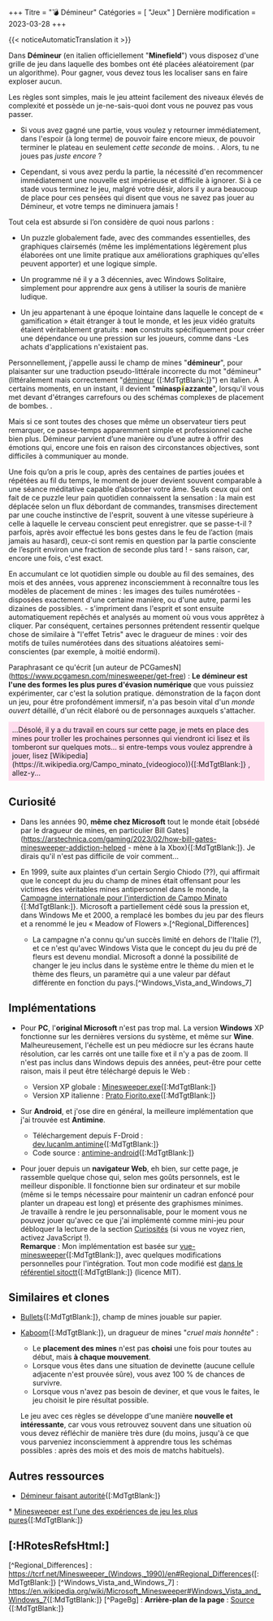 +++
Titre = "💣 Démineur"
Catégories = [ "Jeux" ]
Dernière modification = 2023-03-28
+++

{{< noticeAutomaticTranslation it >}}



<style>/*
*/#Corps {
	Couleur : #000000 ;
	Contexte : #C0C0C0 ;
}

/*
*/#Arrière-plan {
	Couleur d'arrière-plan : #C0C0C0 ;
	Image d'arrière-plan : /*linear-gradient(rgba(0, 0, 0, 0.5), rgba(0, 0, 0, 0.5)),*/ url('{{<assetsRoot >}}/Media/Minesweeper/ XP-Window-www.techradar.com.webp');
	Filtre : Flou (5 px );
}

/**/#LeftBoxContainer, #RightBoxContainer { Couleur : #000000 ; }

/*
*/#BoîteMain {
	Contexte : RVBA (192, 192, 192, 0,80) ;
	Filtre de toile de fond : Flou (5 px );
}
</style>

Dans **Démineur** (en italien officiellement "**Minefield**") vous disposez d'une grille de jeu dans laquelle des bombes ont été placées aléatoirement (par un algorithme). Pour gagner, vous devez tous les localiser sans en faire exploser aucun.

Les règles sont simples, mais le jeu atteint facilement des niveaux élevés de complexité et possède un je-ne-sais-quoi dont vous ne pouvez pas vous passer.

<!-- Pour le type de jeu, un simple puzzle fade né à une époque où presque aucun jeu vidéo n'était conçu pour provoquer une dépendance chez les joueurs, il est terriblement capable de vous rendre obsédé. -->

* Si vous avez gagné une partie, vous voulez y retourner immédiatement, dans l'espoir (à long terme) de pouvoir faire encore mieux, de pouvoir terminer le plateau en seulement _cette seconde_ de moins. . Alors, tu ne joues pas _juste encore_ ?

* Cependant, si vous avez perdu la partie, la nécessité d'en recommencer immédiatement une nouvelle est impérieuse et difficile à ignorer. Si à ce stade vous terminez le jeu, malgré votre désir, alors il y aura beaucoup de place pour ces pensées qui disent que vous ne savez pas jouer au Démineur, et votre temps ne diminuera jamais !

Tout cela est absurde si l’on considère de quoi nous parlons :

* Un puzzle globalement fade, avec des commandes essentielles, des graphiques clairsemés (même les implémentations légèrement plus élaborées ont une limite pratique aux améliorations graphiques qu'elles peuvent apporter) et une logique simple.

* Un programme né il y a 3 décennies, avec Windows Solitaire, simplement pour apprendre aux gens à utiliser la souris de manière ludique.

* Un jeu appartenant à une époque lointaine dans laquelle le concept de « gamification » était étranger à tout le monde, et les jeux vidéo gratuits étaient véritablement gratuits : **non** construits spécifiquement pour créer une dépendance ou une pression sur les joueurs, comme dans -Les achats d'applications n'existaient pas.

Personnellement, j'appelle aussi le champ de mines "**démineur**", pour plaisanter sur une traduction pseudo-littérale incorrecte du mot "démineur" (littéralement mais correctement "[démineur](https://it.wikipedia.org/Minesweeper ) {[:MdTgtBlank:]}") en italien. À certains moments, en un instant, il devient "**minasp<span style="border: 2px dotted yellow;">i</span>azzante**", lorsqu'il vous met devant d'étranges carrefours ou des schémas complexes de placement de bombes. .

Mais si ce sont toutes des choses que même un observateur tiers peut remarquer, ce passe-temps apparemment simple et professionnel cache bien plus. Démineur parvient d’une manière ou d’une autre à offrir des émotions qui, encore une fois en raison des circonstances objectives, sont difficiles à communiquer au monde.

Une fois qu’on a pris le coup, après des centaines de parties jouées et répétées au fil du temps, le moment de jouer devient souvent comparable à une séance méditative capable d’absorber votre âme. Seuls ceux qui ont fait de ce puzzle leur pain quotidien connaissent la sensation : la main est déplacée selon un flux débordant de commandes, transmises directement par une couche instinctive de l'esprit, souvent à une vitesse supérieure à celle à laquelle le cerveau conscient peut enregistrer. que se passe-t-il ? parfois, après avoir effectué les bons gestes dans le feu de l’action (mais jamais au hasard), ceux-ci sont remis en question par la partie consciente de l’esprit environ une fraction de seconde plus tard ! - sans raison, car, encore une fois, c'est exact.

En accumulant ce lot quotidien simple ou double au fil des semaines, des mois et des années, vous apprenez inconsciemment à reconnaître tous les modèles de placement de mines : les images des tuiles numérotées - disposées exactement d'une certaine manière, ou d'une autre, parmi les dizaines de possibles. - s'impriment dans l'esprit et sont ensuite automatiquement repêchés et analysés au moment où vous vous apprêtez à cliquer. Par conséquent, certaines personnes prétendent ressentir quelque chose de similaire à "l'effet Tetris" avec le dragueur de mines : voir des motifs de tuiles numérotées dans des situations aléatoires semi-conscientes (par exemple, à moitié endormi).

Paraphrasant ce qu'écrit [un auteur de PCGamesN] (https://www.pcgamesn.com/minesweeper/get-free) : **Le démineur est l'une des formes les plus pures d'évasion numérique** que vous puissiez expérimenter, car c'est la solution pratique. démonstration de la façon dont un jeu, pour être profondément immersif, n'a pas besoin vital d'un _monde ouvert_ détaillé, d'un récit élaboré ou de personnages auxquels s'attacher.

<p markdown="1" style="background: #fde; padding: 0.5em;">...Désolé, il y a du travail en cours sur cette page, je mets en place des mines pour troller les prochaines personnes qui viendront ici lisez et ils tomberont sur quelques mots... si entre-temps vous voulez apprendre à jouer, lisez [Wikipedia](https://it.wikipedia.org/Campo_minato_(videogioco)){[:MdTgtBlank:]} , allez-y... </p>

## Curiosité

<div class="Casier du démineur"></div>

* Dans les années 90, **même chez Microsoft** tout le monde était [obsédé par le dragueur de mines, en particulier Bill Gates](https://arstechnica.com/gaming/2023/02/how-bill-gates-minesweeper-addiction-helped - mène à la Xbox){[:MdTgtBlank:]}. Je dirais qu'il n'est pas difficile de voir comment...

* En 1999, suite aux plaintes d'un certain Sergio Chiodo (??), qui affirmait que le concept du jeu du champ de mines était offensant pour les victimes des véritables mines antipersonnel dans le monde, la [Campagne internationale pour l'interdiction de Campo Minato ](http://fc.retecivica.milano.it/rcmweb/fnm/princ.htm#italiano){[:MdTgtBlank:]}. Microsoft a partiellement cédé sous la pression et, dans Windows Me et 2000, a remplacé les bombes du jeu par des fleurs et a renommé le jeu « Meadow of Flowers ».[^Regional_Differences]

	* La campagne n'a connu qu'un succès limité en dehors de l'Italie (?), et ce n'est qu'avec Windows Vista que le concept du jeu du pré de fleurs est devenu mondial. Microsoft a donné la possibilité de changer le jeu inclus dans le système entre le thème du mien et le thème des fleurs, un paramètre qui a une valeur par défaut différente en fonction du pays.[^Windows_Vista_and_Windows_7]

## Implémentations

<div class="ListNoInMargin" markdown="1">

* Pour **PC**, l'**original Microsoft** n'est pas trop mal. La version **Windows** XP fonctionne sur les dernières versions du système, et même sur **Wine**. Malheureusement, l'échelle est un peu médiocre sur les écrans haute résolution, car les carrés ont une taille fixe et il n'y a pas de zoom. Il n'est pas inclus dans Windows depuis des années, peut-être pour cette raison, mais il peut être téléchargé depuis le Web :  
	* Version XP globale : [Minesweeper.exe](https://archive.org/download/Minesweeper_201811/Minesweeper.exe){[:MdTgtBlank:]}  
	* Version XP italienne : [Prato Fiorito.exe](https://archive.org/download/prato-fiorito/PRATO_FIORito.exe){[:MdTgtBlank:]}

* Sur **Android**, et j'ose dire en général, la meilleure implémentation que j'ai trouvée est **Antimine**.  
	* Téléchargement depuis F-Droid : [dev.lucanlm.antimine](https://f-droid.org/packages/dev.lucanlm.antimine){[:MdTgtBlank:]}  
	* Code source : [antimine-android](https://github.com/lucasnlm/antimine-android){[:MdTgtBlank:]}

* Pour jouer depuis un **navigateur Web**, eh bien, sur cette page, je rassemble quelque chose qui, selon mes goûts personnels, est le meilleur disponible. Il fonctionne bien sur ordinateur et sur mobile (même si le temps nécessaire pour maintenir un cadran enfoncé pour planter un drapeau est long) et présente des graphismes minimes.  
Je travaille à rendre le jeu personnalisable, pour le moment vous ne pouvez jouer qu'avec ce que j'ai implémenté comme mini-jeu pour débloquer la lecture de la section [Curiosités](#-Curiosités) (si vous ne voyez rien, activez JavaScript !).  
**Remarque** : Mon implémentation est basée sur [vue-minesweeper](https://github.com/antfu/vue-minesweeper){[:MdTgtBlank:]}, avec quelques modifications personnelles pour l'intégration. Tout mon code modifié est [dans le référentiel sitoctt](https://gitlab.com/octtspacc/sitoctt/-/tree/main/Assets/vuesweeper-core){[:MdTgtBlank:]} (licence MIT).

</div>

## Similaires et clones

* [Bullets](https://ojs.aaai.org/index.php/AAAI/article/view/21561/21310){[:MdTgtBlank:]}, champ de mines jouable sur papier.

* [Kaboom](https://pwmarcz.pl/blog/kaboom){[:MdTgtBlank:]}, un dragueur de mines "_cruel mais honnête_" :
	* Le **placement des mines** n'est pas **choisi** une fois pour toutes au début, mais **à chaque mouvement**.
	* Lorsque vous êtes dans une situation de devinette (aucune cellule adjacente n'est prouvée sûre), vous avez 100 % de chances de survivre.
	* Lorsque vous n'avez pas besoin de deviner, et que vous le faites, le jeu choisit le pire résultat possible.

	Le jeu avec ces règles se développe d'une manière **nouvelle et intéressante**, car vous vous retrouvez souvent dans une situation où vous devez réfléchir de manière très dure (du moins, jusqu'à ce que vous parveniez inconsciemment à apprendre tous les schémas possibles : après des mois et des mois de matchs habituels).

## Autres ressources

* [Démineur faisant autorité](https://minesweepergame.com){[:MdTgtBlank:]}

* [Minesweeper est l'une des expériences de jeu les plus pures](https://old.reddit.com/r/patientgamers/comments/11i6zqy/minesweeper_is_one_of_the_purest_gaming/){[:MdTgtBlank:]}

## [:HRotesRefsHtml:]

[^Regional_Differences] : <https://tcrf.net/Minesweeper_(Windows,_1990)/en#Regional_Differences>{[:MdTgtBlank:]}
[^Windows_Vista_and_Windows_7] : <https://en.wikipedia.org/wiki/Microsoft_Minesweeper#Windows_Vista_and_Windows_7>{[:MdTgtBlank:]}
[^PageBg] : **Arrière-plan de la page** : [Source](https://www.techradar.com/news/gaming/the-most-successful-game-ever-a-history-of-minesweeper-596504 ) {[:MdTgtBlank:]}

<script src="/Assets/MinesweeperEmbed.js"></script>